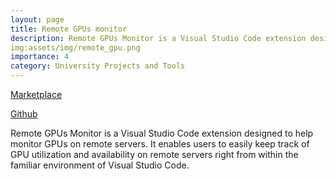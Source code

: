```yaml
---
layout: page
title: Remote GPUs monitor
description: Remote GPUs Monitor is a Visual Studio Code extension designed to help monitor GPUs on remote servers.
img:assets/img/remote_gpu.png
importance: 4
category: University Projects and Tools
---
```


<a href="https://marketplace.visualstudio.com/items?itemName=gab709.remote-gpus-monitor">Marketplace</a>

<a href="https://github.com/gab709/remote-gpus-monitor/tree/main">Github</a>

Remote GPUs Monitor is a Visual Studio Code extension designed to help monitor GPUs on remote servers. It enables users to easily keep track of GPU utilization and availability on remote servers right from within the familiar environment of Visual Studio Code.



